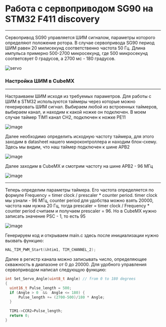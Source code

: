 # Работа с сервоприводом SG90 на STM32 F411 discovery
____
  Сервопривод SG90 управляется ШИМ сигналом, параметры которого определяют положение ротора. В случае сервопривода SG90 период ШИМ равен 20 милисекунд соответственно частота 50 Гц. Длина импульса примерно 500-2700 микросекунд, где 500 микросекунд соответсвует 0 градусов, а 2700 мс - 180 градусов.
  
  ![servo](https://user-images.githubusercontent.com/73960471/188959963-2e7a01a5-a23a-4160-a630-79065c58d188.png)


### Настройка ШИМ в CubeMX
____ 
  Настраиваем ШИМ исходя из требуемых параметров. Для работы с ШИМ в STM32 используются таймеры через которые можно генерировать ШИМ сигнал. 
Выбираем любой из встроенных таймеров, выбираем канал, и находим к какой ножке он подключен. В моем случае таймер TIM1 канал CH2, подключен к ножке PE11

![image](https://user-images.githubusercontent.com/73960471/188961364-de5d5a39-368c-4beb-afca-f5606d5acc10.png)

  Далее необходимо определить исходную частоту таймера, для этого заходим в datasheet нашего микроконтроллера и находим блок-схему. Здесь мы видим, что наш таймер подключен к шине APB2
  
  ![image](https://user-images.githubusercontent.com/73960471/188962259-1aa2e6e8-994a-4355-b07c-c1dbde184b14.png)

Далее заходим в CubeMX и смотрим частоту на шине APB2 - 96 МГц

![image](https://user-images.githubusercontent.com/73960471/188962500-4d463900-f32c-4e33-a0ee-3f2c64e61c79.png)
____ 

Теперь определим параметры таймера. Его частота определяется по формуле Frequency = timer clock / prescaler * counter period.
timer clock мы узнали  - 96 МГц, counter period для удобства можно взять 20000, частота нам нужна 20 Гц, тогда prescaler = timer clock / Frequency * counter period
считаем и получаем prescaler = 96. Но в CubeMX нужно записать значение PSC - 1, то есть 95

![image](https://user-images.githubusercontent.com/73960471/188964024-63ec14a7-aa63-4af5-a3d0-2464536421f5.png)

Генерируем код и открываем main.c здесь после инициализации нужно вызвать функцию:
```c
HAL_TIM_PWM_Start(&htim1, TIM_CHANNEL_2);
```
Далее в регистр канала можно записывать число, определяющее скважность в диапазоне от 0 до 20000. Для удобного управления сервоприводом написал следующую функцию:
```c 
int Set_Servo_Angle(uint8_t Angle) // from 0 to 180 degrees
{
  uint16_t Pulse_length = 500;
  if (Angle > 0  &&  Angle <= 180) {
      Pulse_length += (2700-500)/180 * Angle;
  }
  
  TIM1->CCR2=Pulse_length;
  return 0;
}
```




